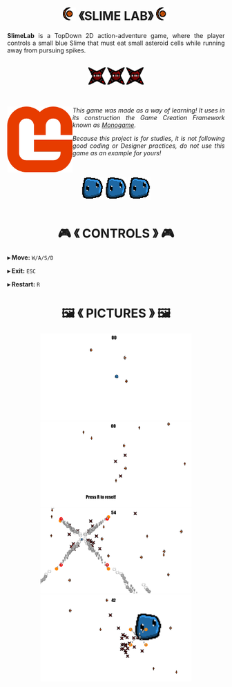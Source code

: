 ﻿<div align="center">

<!--============-->

<h1>
<span><img src=".github/images/game/moon-cell.gif" width="6%"/></span>
《SLIME LAB》
<span><img src=".github/images/game/moon-cell.gif" width="6%"/></span>
</h1>
<p align="justify"><b>SlimeLab</b> is a TopDown 2D action-adventure game, where the player controls a small blue Slime that must eat small asteroid cells while running away from pursuing spikes.</p >

<br/>

<div>
<img src=".github/images/game/metal-thorn.gif" width="8%"/>
<img src=".github/images/game/metal-thorn.gif" width="8%"/>
<img src=".github/images/game/metal-thorn.gif" width="8%"/>
</div>

<br/>

<br/>
<div>
<img align="left" src=".github/images/logos/monogame-icon.png" width="30%"/>
<p align="justify"><i>This game was made as a way of learning! It uses in its construction the Game Creation Framework known as <a href="https://www.monogame.net">Monogame</a>.</i></p>
<p align="justify"><i>Because this project is for studies, it is not following good coding or Designer practices, do not use this game as an example for yours!</i></p>
</div>

<br/>
<br/>

<div>
<img src=".github/images/game/slime.gif" width="10%"/>
<img src=".github/images/game/slime.gif" width="10%"/>
<img src=".github/images/game/slime.gif" width="10%"/>
</div>

<br/>

<h1>🎮 《 CONTROLS 》 🎮</h1>
<div align="left">
<p><b>▸ Move:</b> <code>W/A/S/D</code></p>
<p><b>▸ Exit:</b> <code>ESC</code></p>
<p><b>▸ Restart:</b> <code>R</code></p>
</div>

<h1>🖼 《 PICTURES 》 🖼</h1>

<div align="center">
<img src=".github/images/prints/image-0.png" width="350px"/>
<img src=".github/images/prints/image-1.png" width="350px"/>
<img src=".github/images/prints/image-2.png" width="350px"/>
<img src=".github/images/prints/image-3.png" width="350px"/>
</div>


<!--============-->

</div>